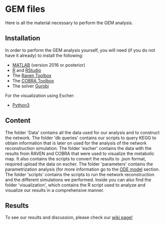 # GEM files 
Here is all the material necessary to perform the GEM analysis. 

## Installation
In order to perform the GEM analysis yourself, you will need (if you do not have it already) to install the following: 
* [MATLAB](https://www.mathworks.com/products/matlab.html) (version 2016 or posterior)
* [R](https://cran.r-project.org/mirrors.html) and [RStudio](https://rstudio.com/products/rstudio/download/)
* The [Raven Toolbox](https://github.com/SysBioChalmers/RAVEN/wiki/Installation#installation)
* The [COBRA Toolbox](https://opencobra.github.io/cobratoolbox/stable/) 
* The solver [Gurobi](https://www.gurobi.com/documentation/9.0/quickstart_mac/software_installation_guid.html)

For the visualization using Escher:
* [Python3](https://www.python.org/downloads/)

## Content
The folder 'Data' contains all the data used for our analysis and to construct the network. 
The folder 'db queries' contains our scripts to query KEGG to obtain information that is later on used for the analysis of the network reconstruction simulation. 
The folder 'escher' contains the data with the results from RAVEN and COBRA that were used to visualize the metabolic map. It also contains the scripts to convert the results to .json format, required upload the data on escher. 
The folder 'parameters' contains the parametrization analysis (for more information go to the [ODE model](https://github.com/igemsoftware2020/Chalmers-Gothenburg/tree/master/ODEModels) section. 
The folder 'scripts' contains the scripts to run the network reconstruction and the different simulations we performed. Inside you can also find the folder 'visualization', which contains the R script used to analyze and visualize our results in a comprehensive manner.   


## Results
To see our results and discussion, please check our [wiki page!](https://2020.igem.org/Team:Chalmers-Gothenburg)
